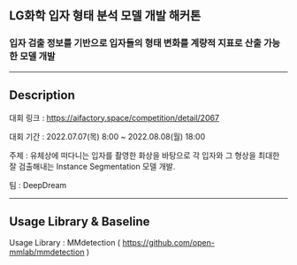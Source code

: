 ## LG화학 입자 형태 분석 모델 개발 해커톤
### 입자 검출 정보를 기반으로 입자들의 형태 변화를 계량적 지표로 산출 가능한 모델 개발

---

## Description

대회 링크 : https://aifactory.space/competition/detail/2067

대회 기간 : 2022.07.07(목) 8:00 ~ 2022.08.08(월) 18:00

주제 : 유체상에 떠다니는 입자를 촬영한 화상을 바탕으로 각 입자와 그 형상을 최대한 잘 검출해내는 Instance Segmentation 모델 개발.

팀 : DeepDream

---

## Usage Library & Baseline

Usage Library : MMdetection ( https://github.com/open-mmlab/mmdetection )



